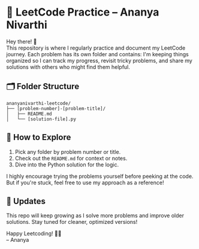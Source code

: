 # 🧠 LeetCode Practice – Ananya Nivarthi

Hey there! 👋  
This repository is where I regularly practice and document my LeetCode journey. Each problem has its own folder and contains:
I'm keeping things organized so I can track my progress, revisit tricky problems, and share my solutions with others who might find them helpful.



## 🗂️ Folder Structure

```
ananyanivarthi-leetcode/
├── [problem-number]-[problem-title]/
│   ├── README.md
│   └── [solution-file].py
```


## 🚦 How to Explore

1. Pick any folder by problem number or title.
2. Check out the `README.md` for context or notes.
3. Dive into the Python solution for the logic.

I highly encourage trying the problems yourself before peeking at the code. But if you're stuck, feel free to use my approach as a reference!



## 🔁 Updates

This repo will keep growing as I solve more problems and improve older solutions. Stay tuned for cleaner, optimized versions!



Happy Leetcoding! 🧩✨  
– Ananya
